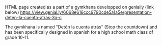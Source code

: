 HTML page created as a part of a gymkhana developped on genially (link below)
https://view.genial.ly/6068e616ccc9790cde5a1a5e/presentation-deten-la-cuenta-atras-3o-c

The gymkhana is named "Detén la cuenta atrás" (Stop the countdown) and has been specifically designed in spanish for a high school math class of grade 10-11.
